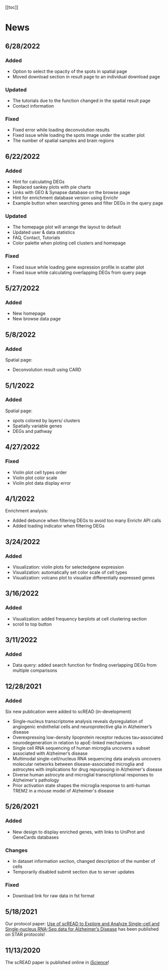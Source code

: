 [[toc]]

# News

## 6/28/2022

### Added

- Option to select the opacity of the spots in spatial page
- Moved download section in result page to an individual download page

### Updated

- The tutorials due to the function changed in the spatial result page
- Contact information

### Fixed

- Fixed error while loading deconvolution results
- Fixed issue while loading the spots image under the scatter plot
- The number of spatial samples and brain regions

## 6/22/2022

### Added

- Hint for calculating DEGs
- Replaced sankey plots with pie charts
- Links with GEO & Synapse database on the browse page
- Hint for enrichment database version using Enrichr
- Example button when searching genes and filter DEGs in the query page

### Updated

- The homepage plot will arrange the layout to default
- Updated user & data statistics
- FAQ, Contact, Tutorials
- Color palette when ploting cell clusters and homepage

### Fixed

- Fixed issue while loading gene expression profile in scatter plot
- Fixed issue while calculating overlapping DEGs from query page

## 5/27/2022

### Added

- New homepage
- New browse data page

## 5/8/2022

### Added

Spatial page:

- Deconvolution result using CARD

## 5/1/2022

### Added

Spatial page:

- spots colored by layers/ clusters
- Spatially variable genes
- DEGs and pathway

## 4/27/2022

### Fixed

- Violin plot cell types order
- Violin plot color scale
- Violin plot data display error

## 4/1/2022

Enrichment analysis:

- Added debunce when filtering DEGs to avoid too many Enrichr API calls
- Added loading indicator when filtering DEGs

## 3/24/2022

### Added

- Visualization: violin plots for selectedgene expression
- Visualization: automatically set color scale of cell types
- Visualization: volcano plot to visualize differentially expressed genes

## 3/16/2022

### Added

- Visualization: added frequency barplots at cell clustering section
- scroll to top button

## 3/11/2022

### Added

- Data query: added search function for finding overlapping DEGs from multiple comparisons

## 12/28/2021

### Added

Six new publication were added to scREAD (in-development)

- Single-nucleus transcriptome analysis reveals dysregulation of angiogenic endothelial cells and neuroprotective glia in Alzheimer’s disease
- Overexpressing low-density lipoprotein receptor reduces tau-associated neurodegeneration in relation to apoE-linked mechanisms
- Single cell RNA sequencing of human microglia uncovers a subset associated with Alzheimer’s disease
- Multimodal single-cell/nucleus RNA sequencing data analysis uncovers molecular networks between disease-associated microglia and astrocytes with implications for drug repurposing in Alzheimer's disease
- Diverse human astrocyte and microglial transcriptional responses to Alzheimer's pathology
- Prior activation state shapes the microglia response to anti-human TREM2 in a mouse model of Alzheimer's disease

## 5/26/2021

### Added

- New design to display enriched genes, with links to UniProt and GeneCards databases

### Changes

- In dataset information section, changed description of the number of cells
- Temporarily disabled submit section due to server updates

### Fixed

- Download link for raw data in fst format

## 5/18/2021

Our protocol paper: [Use of scREAD to Explore and Analyze Single-cell and Single-nucleus RNA-Seq data for Alzheimer’s Disease](https://doi.org/10.1016/j.xpro.2021.100513) has been published on STAR protocols!

## 11/13/2020

The scREAD paper is published online in [iScience](<https://www.cell.com/iscience/fulltext/S2589-0042(20)30966-4?rss=yes>)!